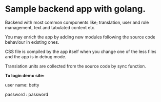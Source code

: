 # Sample backend app with golang.

Backend with most common components like; translation, user and role management, text and tabulated content etc.

You may enrich the app by adding new modules following the source code behaviour in existing ones.

CSS file is compiled by the app itself when you change one of the less files and the app is in debug mode.

Translation units are collected from the source code by sync function.

**To login demo site:**

user name: betty

password : password
